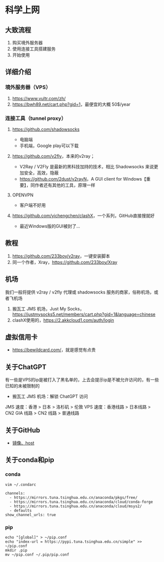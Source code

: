 # 科学上网

## 大致流程

1. 购买境外服务器
2. 使用连接工具搭建服务
3. 开始使用

## 详细介绍

### 境外服务器（VPS）

1. <https://www.vultr.com/zh/>
2. <https://bwh89.net/cart.php?gid=1>，最便宜的大概 50$/year

### 连接工具（tunnel proxy）

1. <https://github.com/shadowsocks>
    - 电脑端
    - 手机端，Google play可以下载

2. <https://github.com/v2fly>，本来的v2ray；
    - V2Ray / V2Fly 是最新的黑科技加持的技术，相比 Shadowsocks 来说更加安全，高效，隐蔽
    - <https://github.com/2dust/v2rayN>，A GUI client for Windows【重要】，同作者还有其他的工具，原理一样

3. OPENVPN
    - 客户端不好用

4. <https://github.com/yichengchen/clashX>，一个系列，GitHub直接搜就好
    - 最近Windows版的GUI被封了...

## 教程

1. <https://github.com/233boy/v2ray>，一键安装脚本
2. 同一个作者，Xray，<https://github.com/233boy/Xray>

## 机场

我们一般将提供 v2ray / v2fly 代理或 shadowsocks 服务的商家，俗称机场，或者飞机场

1. 搬瓦工 JMS 机场，Just My Socks，<https://justmysocks5.net/members/cart.php?gid=1&language=chinese>
2. clashX使用的，<https://2.akkcloud1.com/auth/login>

## 虚拟信用卡

- <https://bewildcard.com/>，就是感觉有点贵

## 关于ChatGPT

有一些是VPS的ip是被打入了黑名单的，上去会提示ip是不被允许访问的，有一些已知的未被限制的

- 搬瓦工 JMS 机场：解锁 ChatGPT 访问

JMS 速度：香港 > 日本 > 洛杉矶 > 伦敦
VPS 速度：香港线路 > 日本线路 > CN2 GIA 线路 > CN2 线路 > 普通线路

## 关于GitHub

- [镜像、host](https://github.com/Alvin9999/new-pac/wiki/%E4%B8%8D%E7%BF%BB%E5%A2%99%E4%B8%8Agithub)

## 关于conda和pip

### conda

```
vim ~/.condarc

channels:
  - https://mirrors.tuna.tsinghua.edu.cn/anaconda/pkgs/free/
  - https://mirrors.tuna.tsinghua.edu.cn/anaconda/cloud/conda-forge
  - https://mirrors.tuna.tsinghua.edu.cn/anaconda/cloud/msys2/
  - defaults
show_channel_urls: true
```

### pip

```
echo "[global]" > ~/pip.conf
echo "index-url = https://pypi.tuna.tsinghua.edu.cn/simple" >> ~/pip.conf
mkdir .pip
mv ~/pip.conf ~/.pip/pip.conf
```